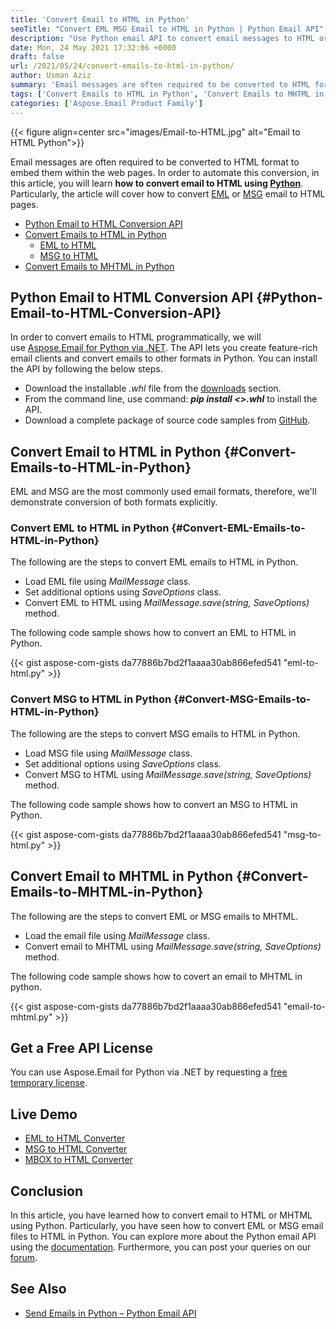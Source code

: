 ```yaml
---
title: 'Convert Email to HTML in Python'
seoTitle: "Convert EML MSG Email to HTML in Python | Python Email API"
description: "Use Python email API to convert email messages to HTML or MHTML in Python. Convert EML or MSG email files to HTML or MHTML formats."
date: Mon, 24 May 2021 17:32:06 +0000
draft: false
url: /2021/05/24/convert-emails-to-html-in-python/
author: Usman Aziz
summary: 'Email messages are often required to be converted to HTML format to embed them within the web pages. In order to automate this conversion, in this article, you will learn **how to convert emails to HTML using Python**. Particularly, the article will cover how to convert [EML][1] or [MSG][2] email files to HTML pages.'
tags: ['Convert Emails to HTML in Python', 'Convert Emails to MHTML in Python', 'EML to HTML Python', 'MSG to HTML Python', 'Python Email to HTML Conversion API']
categories: ['Aspose.Email Product Family']
---
```




{{< figure align=center src="images/Email-to-HTML.jpg" alt="Email to HTML Python">}}


Email messages are often required to be converted to HTML format to embed them within the web pages. In order to automate this conversion, in this article, you will learn **how to convert email to HTML using [Python][3]**. Particularly, the article will cover how to convert [EML][4] or [MSG][5] email to HTML pages.

*   [Python Email to HTML Conversion API][6]
*   [Convert Emails to HTML in Python][7]
    *   [EML to HTML][8]
    *   [MSG to HTML][9]
*   [Convert Emails to MHTML in Python][10]

## Python Email to HTML Conversion API {#Python-Email-to-HTML-Conversion-API}

In order to convert emails to HTML programmatically, we will use [Aspose.Email for Python via .NET][11]. The API lets you create feature-rich email clients and convert emails to other formats in Python. You can install the API by following the below steps.

*   Download the installable _.whl_ file from the [downloads][12] section.
*   From the command line, use command: _**pip install <<FileName>>.whl**_ to install the API.
*   Download a complete package of source code samples from [GitHub][13].

## Convert Email to HTML in Python {#Convert-Emails-to-HTML-in-Python}

EML and MSG are the most commonly used email formats, therefore, we'll demonstrate conversion of both formats explicitly.

### Convert EML to HTML in Python {#Convert-EML-Emails-to-HTML-in-Python}

The following are the steps to convert EML emails to HTML in Python.

*   Load EML file using _MailMessage_ class.
*   Set additional options using _SaveOptions_ class.
*   Convert EML to HTML using _MailMessage.save(string, SaveOptions)_ method.

The following code sample shows how to convert an EML to HTML in Python.

{{< gist aspose-com-gists da77886b7bd2f1aaaa30ab866efed541 "eml-to-html.py" >}}

### Convert MSG to HTML in Python {#Convert-MSG-Emails-to-HTML-in-Python}

The following are the steps to convert MSG emails to HTML in Python.

*   Load MSG file using _MailMessage_ class.
*   Set additional options using _SaveOptions_ class.
*   Convert MSG to HTML using _MailMessage.save(string, SaveOptions)_ method.

The following code sample shows how to convert an MSG to HTML in Python.

{{< gist aspose-com-gists da77886b7bd2f1aaaa30ab866efed541 "msg-to-html.py" >}}

## Convert Email to MHTML in Python {#Convert-Emails-to-MHTML-in-Python}

The following are the steps to convert EML or MSG emails to MHTML.

*   Load the email file using _MailMessage_ class.
*   Convert email to MHTML using _MailMessage.save(string, SaveOptions)_ method.

The following code sample shows how to covert an email to MHTML in python.

{{< gist aspose-com-gists da77886b7bd2f1aaaa30ab866efed541 "email-to-mhtml.py" >}}

## Get a Free API License

You can use Aspose.Email for Python via .NET by requesting a [free temporary license][14].

## Live Demo

*   [EML to HTML Converter][15]
*   [MSG to HTML Converter][16]
*   [MBOX to HTML Converter][17]

## Conclusion

In this article, you have learned how to convert email to HTML or MHTML using Python. Particularly, you have seen how to convert EML or MSG email files to HTML in Python. You can explore more about the Python email API using the [documentation][18]. Furthermore, you can post your queries on our [forum][19].

## See Also

*   [Send Emails in Python – Python Email API][20]




[1]: https://docs.fileformat.com/email/eml
[2]: https://docs.fileformat.com/email/msg/
[3]: https://docs.fileformat.com/programming/py/
[4]: https://docs.fileformat.com/email/eml
[5]: https://docs.fileformat.com/email/msg/
[6]: #Python-Email-to-HTML-Conversion-API
[7]: #Convert-Emails-to-HTML-in-Python
[8]: #Convert-EML-Emails-to-HTML-in-Python
[9]: #Convert-MSG-Emails-to-HTML-in-Python
[10]: #Convert-Emails-to-MHTML-in-Python
[11]: https://products.aspose.com/email/python-net
[12]: https://downloads.aspose.com/email/pythonnet
[13]: https://github.com/aspose-email/Aspose.Email-Python-Dotnet
[14]: https://products.aspose.com/email
[15]: https://products.aspose.app/email/conversion/eml-to-html
[16]: https://products.aspose.app/email/conversion/msg-to-html
[17]: https://products.aspose.app/email/conversion/mbox-to-html
[18]: https://docs.aspose.com/email/pythonnet/getting-started/
[19]: https://forum.aspose.com/
[20]: https://blog.aspose.com/2021/05/21/send-emails-in-python/





